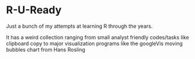 # R-U-Ready
Just a bunch of my attempts at learning R through the years.

It has a weird collection ranging from small analyst friendly codes/tasks like clipboard copy to major visualization programs like the googleVis moving bubbles chart from Hans Rosling

